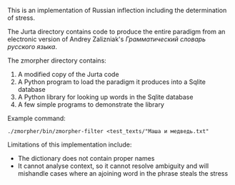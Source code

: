 This is an implementation of Russian inflection including the determination
of stress.

The Jurta directory contains code to produce the entire paradigm from an 
electronic version of Andrey Zalizniak's *Грамматический словарь русского
языка*.

The zmorpher directory contains:
1. A modified copy of the Jurta code
2. A Python program to load the paradigm it produces into a Sqlite database
3. A Python library for looking up words in the Sqlite database
4. A few simple programs to demonstrate the library

Example command:

    ./zmorpher/bin/zmorpher-filter <test_texts/"Маша и медведь.txt"

Limitations of this implementation include:

* The dictionary does not contain proper names
* It cannot analyse context, so it cannot resolve ambiguity and will
  mishandle cases where an ajoining word in the phrase steals the stress

